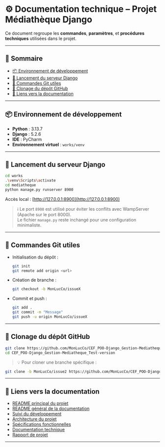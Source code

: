 # ⚙️ Documentation technique – Projet Médiathèque Django

Ce document regroupe les **commandes**, **paramètres**, et **procédures techniques** utilisées dans le projet.

---

## 🧭 Sommaire

- [📦 Environnement de développement](#-environnement-de-développement)
- [🚀 Lancement du serveur Django](#-lancement-du-serveur-django)
- [🧾 Commandes Git utiles](#-commandes-git-utiles)
- [🔄 Clonage du dépôt GitHub](#-clonage-du-dépôt-github)
- [📎 Liens vers la documentation](#-liens-vers-la-documentation)

---

## 📦 Environnement de développement

- **Python** : 3.13.7  
- **Django** : 5.2.6  
- **IDE** : PyCharm  
- **Environnement virtuel** : `works/venv`

---

## 🚀 Lancement du serveur Django

```bash
cd works
.\venv\Scripts\activate
cd mediatheque
python manage.py runserver 8900
```

Accès local : [http://127.0.0.1:8900](http://127.0.0.1:8900)

> ℹ️ Le port `8900` est utilisé pour éviter les conflits avec WampServer (Apache sur le port 8000).  
> Le fichier `manage.py` reste inchangé pour une configuration minimaliste.

---

## 🧾 Commandes Git utiles

- Initialisation du dépôt :
  ```bash
  git init
  git remote add origin <url>
  ```

- Création de branche :
  ```bash
  git checkout -b MonLucCo/issueX
  ```

- Commit et push :
  ```bash
  git add .
  git commit -m "Message"
  git push -u origin MonLucCo/issueX
  ```

---

## 🔄 Clonage du dépôt GitHub

```bash
git clone https://github.com/MonLucCo/CEF_POO-Django_Gestion-Mediatheque_Test-version.git
cd CEF_POO-Django_Gestion-Mediatheque_Test-version
```

> 💡 Pour cloner une branche spécifique :
```bash
git clone -b MonLucCo/issue2 https://github.com/MonLucCo/CEF_POO-Django_Gestion-Mediatheque_Test-version.git
```

---

## 📎 Liens vers la documentation

- [README principal du projet](../../README.md)
- [README général de la documentation](../README.md)
- [Suivi du développement](../developpement/README-dev.md)
- [Architecture du projet](../architecture/README-archi.md)
- [Spécifications fonctionnelles](../fonctionnel/README-fonct.md)  
- [Documentation technique](../technique/README-tech.md)
- [Rapport de projet](../../delivery/rapport/rapport-projet.md)

---
